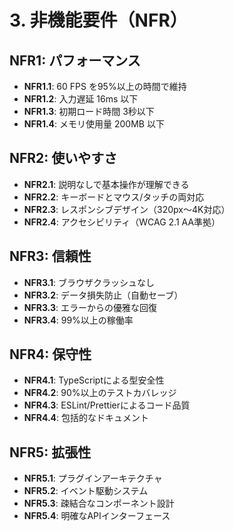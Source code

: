 # 3. 非機能要件（NFR）

## NFR1: パフォーマンス
- **NFR1.1**: 60 FPS を95%以上の時間で維持
- **NFR1.2**: 入力遅延 16ms 以下
- **NFR1.3**: 初期ロード時間 3秒以下
- **NFR1.4**: メモリ使用量 200MB 以下

## NFR2: 使いやすさ
- **NFR2.1**: 説明なしで基本操作が理解できる
- **NFR2.2**: キーボードとマウス/タッチの両対応
- **NFR2.3**: レスポンシブデザイン（320px〜4K対応）
- **NFR2.4**: アクセシビリティ（WCAG 2.1 AA準拠）

## NFR3: 信頼性
- **NFR3.1**: ブラウザクラッシュなし
- **NFR3.2**: データ損失防止（自動セーブ）
- **NFR3.3**: エラーからの優雅な回復
- **NFR3.4**: 99%以上の稼働率

## NFR4: 保守性
- **NFR4.1**: TypeScriptによる型安全性
- **NFR4.2**: 90%以上のテストカバレッジ
- **NFR4.3**: ESLint/Prettierによるコード品質
- **NFR4.4**: 包括的なドキュメント

## NFR5: 拡張性
- **NFR5.1**: プラグインアーキテクチャ
- **NFR5.2**: イベント駆動システム
- **NFR5.3**: 疎結合なコンポーネント設計
- **NFR5.4**: 明確なAPIインターフェース
